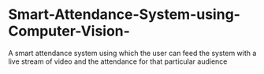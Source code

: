 # Smart-Attendance-System-using-Computer-Vision-
A smart attendance system using which the user can feed the system with a live stream of video and the attendance for that particular audience
